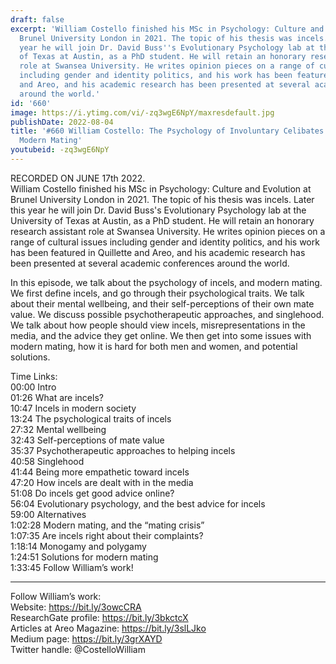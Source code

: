 ```yaml
---
draft: false
excerpt: 'William Costello finished his MSc in Psychology: Culture and Evolution at
  Brunel University London in 2021. The topic of his thesis was incels. Later this
  year he will join Dr. David Buss''s Evolutionary Psychology lab at the University
  of Texas at Austin, as a PhD student. He will retain an honorary research assistant
  role at Swansea University. He writes opinion pieces on a range of cultural issues
  including gender and identity politics, and his work has been featured in Quillette
  and Areo, and his academic research has been presented at several academic conferences
  around the world.'
id: '660'
image: https://i.ytimg.com/vi/-zq3wgE6NpY/maxresdefault.jpg
publishDate: 2022-08-04
title: '#660 William Costello: The Psychology of Involuntary Celibates (Incels), and
  Modern Mating'
youtubeid: -zq3wgE6NpY
---
```

RECORDED ON JUNE 17th 2022.  
William Costello finished his MSc in Psychology: Culture and Evolution at Brunel University London in 2021. The topic of his thesis was incels. Later this year he will join Dr. David Buss's Evolutionary Psychology lab at the University of Texas at Austin, as a PhD student. He will retain an honorary research assistant role at Swansea University. He writes opinion pieces on a range of cultural issues including gender and identity politics, and his work has been featured in Quillette and Areo, and his academic research has been presented at several academic conferences around the world.

In this episode, we talk about the psychology of incels, and modern mating. We first define incels, and go through their psychological traits. We talk about their mental wellbeing, and their self-perceptions of their own mate value. We discuss possible psychotherapeutic approaches, and singlehood. We talk about how people should view incels, misrepresentations in the media, and the advice they get online. We then get into some issues with modern mating, how it is hard for both men and women, and potential solutions.

Time Links:  
00:00 Intro  
01:26  What are incels?  
10:47  Incels in modern society  
13:24  The psychological traits of incels  
27:32  Mental wellbeing  
32:43  Self-perceptions of mate value  
35:37  Psychotherapeutic approaches to helping incels  
40:58  Singlehood  
41:44  Being more empathetic toward incels  
47:20  How incels are dealt with in the media  
51:08  Do incels get good advice online?  
56:04  Evolutionary psychology, and the best advice for incels  
59:00  Alternatives  
1:02:28  Modern mating, and the “mating crisis”  
1:07:35  Are incels right about their complaints?  
1:18:14  Monogamy and polygamy  
1:24:51  Solutions for modern mating  
1:33:45  Follow William’s work!

---

Follow William’s work:  
Website: https://bit.ly/3owcCRA  
ResearchGate profile: https://bit.ly/3bkctcX  
Articles at Areo Magazine: https://bit.ly/3slLJko  
Medium page: https://bit.ly/3grXAYD  
Twitter handle: @CostelloWilliam
